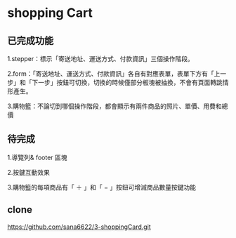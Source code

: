 <h1> shopping Cart</h1>

## 已完成功能
1.stepper：標示「寄送地址、運送方式、付款資訊」三個操作階段。

2.form：「寄送地址、運送方式、付款資訊」各自有對應表單，表單下方有「上一步」和「下一步」按鈕可切換，切換的時候僅部分板塊被抽換，不會有頁面轉跳情形產生。

3.購物籃：不論切到哪個操作階段，都會顯示有兩件商品的照片、單價、用費和總價


## 待完成
1.導覽列& footer 區塊

2.按鍵互動效果

3.購物籃的每項商品有「 ＋ 」和「 − 」按鈕可增減商品數量按鍵功能

##  clone

https://github.com/sana6622/3-shoppingCard.git

